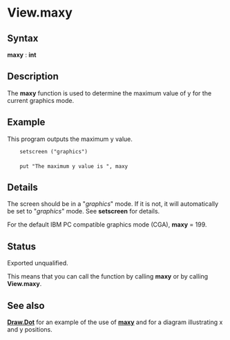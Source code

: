 
# View.maxy

## Syntax
**maxy** : **int**

## Description
The **maxy** function is used to determine the maximum value of y for the current graphics mode.


## Example
This program outputs the maximum y value.

        setscreen ("graphics")
        
        put "The maximum y value is ", maxy
## Details
The screen should be in a "_graphics_" mode. If it is not, it will automatically be set to "_graphics_" mode. See **setscreen** for details.

For the default IBM PC compatible graphics mode (CGA), **maxy** = 199.


## Status
Exported unqualified.

This means that you can call the function by calling **maxy** or by calling **View.maxy**.


## See also
**[Draw.Dot](draw_dot.html)** for an example of the use of **[maxy](maxy.html)** and for a diagram illustrating x and y positions. 

